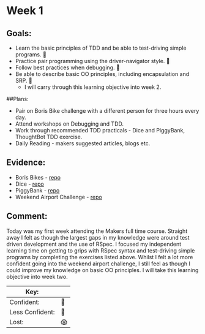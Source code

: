 # Week 1
## Goals:

-   Learn the basic principles of TDD and be able to test-driving simple programs.  :nail_care:
-   Practice pair programming using the driver-navigator style.  :nail_care:
-   Follow best practices when debugging.  :nail_care:
-   Be able to describe basic OO principles, including encapsulation and SRP. :no_good:
	- I will carry through this learning objective into week 2. 

##Plans:

-   Pair on Boris Bike challenge with a different person for three hours every day.
-   Attend workshops on Debugging and TDD.
-   Work through recommended TDD practicals - Dice and PiggyBank, ThoughtBot TDD exercise.
-   Daily Reading - makers suggested articles, blogs etc.

## Evidence:

-  Boris Bikes -  [repo](https://github.com/TamMelPer/Boris-Bikes)
-  Dice -  [repo](https://github.com/sedwards93/TDD-workshop---Dice)
-  PiggyBank - [repo](https://github.com/sedwards93/TDD_process_piggy_bank.md)
-  Weekend Airport Challenge -  [repo](https://github.com/sedwards93/airport_challenge)

## Comment:
Today was my first week attending the Makers full time course. Straight away I felt as though the largest gaps in my knowledge were around test driven development and the use of RSpec. I focused my independent learning time on getting to grips with RSpec syntax and test-driving simple programs by completing the exercises listed above. Whilst I felt a lot more confident going into the weekend airport challenge, I still feel as though I could improve my knowledge on basic OO principles. I will take this learning objective into week two. 


|Key:     ||
|---------------|-----------|
|Confident:     |:nail_care:|
|Less Confident:|:no_good:  |
|Lost:          |:scream:   |
